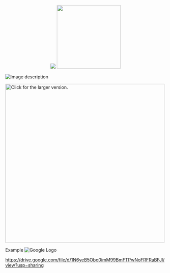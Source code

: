 <p align="middle">
  <img src="https://drive.google.com/open?id=1z0SrUMa1bWpbv8DS4O6cqA6Qydog214q">
  <img src="https://github.com/jachuR/image-to-plot/blob/master/Samples/starry_night.jpeg" width="200"> 
</p>

![Image description](https://drive.google.com/open?id=1z0SrUMa1bWpbv8DS4O6cqA6Qydog214q)



<a href="https://drive.google.com/uc?export=view&id=1N6yeB5Obo0imM99BmFTPwNoFRFRaBFJl"><img src="https://drive.google.com/uc?export=view&id=1N6yeB5Obo0imM99BmFTPwNoFRFRaBFJl" style="width: 500px; max-width: 100%; height: auto" title="Click for the larger version." /></a>




Example
<img src="http://drive.google.com/uc?export=view&id=1N6yeB5Obo0imM99BmFTPwNoFRFRaBFJl" alt="Google Logo">

https://drive.google.com/file/d/1N6yeB5Obo0imM99BmFTPwNoFRFRaBFJl/view?usp=sharing
